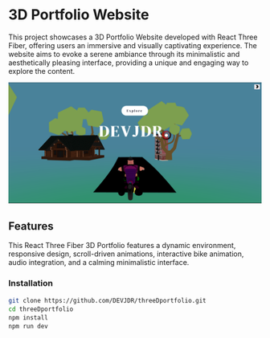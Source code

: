 # 3D Portfolio Website

This project showcases a 3D Portfolio Website developed with React Three Fiber, offering users an immersive and visually captivating experience. The website aims to evoke a serene ambiance through its minimalistic and aesthetically pleasing interface, providing a unique and engaging way to explore the content.

[![Alt text](public/texyures/pic.png)](https://github.com/DEVJDR/threeDportfolio/assets/129095473/ac3843f4-de69-4646-b864-ec573f92cd41)



## Features

This React Three Fiber 3D Portfolio features a dynamic environment, responsive design, scroll-driven animations, interactive bike animation, audio integration, and a calming minimalistic interface.


### Installation



   ```bash
   git clone https://github.com/DEVJDR/threeDportfolio.git
   cd threeDportfolio
   npm install
   npm run dev
